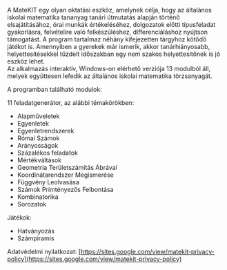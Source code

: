 A MateKIT egy olyan oktatási eszköz, amelynek célja, hogy az általános iskolai matematika tananyag tanári útmutatás alapján történő elsajátításához, órai munkák értékeléséhez, dolgozatok előtti típusfeladat gyakorlásra, felvételire való felkészüléshez, differenciáláshoz nyújtson támogatást. A program tartalmaz néhány kifejezetten tárgyhoz kötődő játékot is. Amennyiben a gyerekek már ismerik, akkor tanárhiányosabb, helyettesítésekkel tűzdelt időszakban egy nem szakos helyettesítőnek is jó eszköz lehet.  
Az alkalmazás interaktív, Windows-on elérhető verziója 13 modulból áll, melyek együttesen lefedik az általános iskolai matematika törzsanyagát.

A programban található modulok:

11 feladatgenerátor, az alábbi témakörökben:

-   Alapműveletek
-   Egyenletek
-   Egyenletrendszerek
-   Római Számok
-   Arányosságok
-   Százalékos feladatok
-   Mértékváltások
-   Geometria Területszámítás Ábrával
-   Koordinátarendszer Megismerése
-   Függvény Leolvasása
-   Számok Prímtényezős Felbontása
-   Kombinatorika
-   Sorozatok

Játékok:

-   Hatványozás
-   Számpiramis

Adatvédelmi nyilatkozat:  [https://sites.google.com/view/matekit-privacy-policy](https://sites.google.com/view/matekit-privacy-policy)
